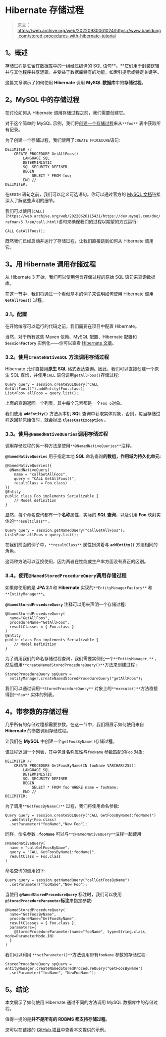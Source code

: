 # Hibernate 存储过程

> 原文：<https://web.archive.org/web/20220930061024/https://www.baeldung.com/stored-procedures-with-hibernate-tutorial>

## **1。概述**

存储过程是驻留在数据库中的一组经过编译的 SQL 语句**。**它们用于封装逻辑并与其他程序共享逻辑，并受益于数据库特有的功能，如索引提示或特定关键字。

这篇文章演示了如何使用 **Hibernate** 调用 **MySQL 数据库**中的**存储过程**。

## **2。MySQL 中的存储过程**

在讨论如何从 Hibernate 调用存储过程之前，我们需要创建它。

对于这个简单的 MySQL 示例，我们将[创建一个存储过程](https://web.archive.org/web/20220626115431/https://dev.mysql.com/doc/refman/5.7/en/create-procedure.html)来从`**foo**` 表中获取所有记录。

为了创建一个存储过程，我们使用了`CREATE PROCEDURE`语句:

```
DELIMITER //
    CREATE PROCEDURE GetAllFoos()
        LANGUAGE SQL
        DETERMINISTIC
        SQL SECURITY DEFINER
        BEGIN
            SELECT * FROM foo;
        END //
DELIMITER;
```

在`BEGIN` 语句之前，我们可以定义可选语句。你可以通过官方的 [MySQL 文档](https://web.archive.org/web/20220626115431/https://dev.mysql.com/doc/refman/5.7/en/create-procedure.html)链接深入了解这些声明的细节。

我们可以使用`[CALL](https://web.archive.org/web/20220626115431/https://dev.mysql.com/doc/refman/5.7/en/call.html)`语句来确保我们的过程以期望的方式运行:

```
CALL GetAllFoos();
```

既然我们已经启动并运行了存储过程，让我们直接跳到如何从 Hibernate 调用它。

## **3。用 Hibernate** 调用存储过程

从 Hibernate 3 开始，我们可以使用包含存储过程的原始 SQL 语句来查询数据库。

在这一节中，我们将通过一个看似基本的例子来说明如何使用 Hibernate 调用 **`GetAllFoos()`** 过程。

### **3.1。配置**

在开始编写可以运行的代码之前，我们需要在项目中配置 Hibernate。

当然，对于所有这些 Maven 依赖、MySQL 配置、Hibernate 配置和 **`SessionFactory`** 实例化——你可以查看 [Hibernate 文章](/web/20220626115431/https://www.baeldung.com/hibernate-4-spring)。

### **3.2。使用`CreateNativeSQL` 方法**调用存储过程

Hibernate 允许直接用**原生 SQL** 格式表达查询。因此，我们可以直接创建一个原生 SQL 查询，并使用`CALL` 语句调用`getAllFoos()`存储过程:

```
Query query = session.createSQLQuery("CALL GetAllFoos()").addEntity(Foo.class);
List<Foo> allFoos = query.list(); 
```

上面的查询返回一个列表，其中每个元素都是一个`Foo o`对象。

我们使用 **`addEntity()`** 方法从本机 **SQL** 查询中获取实体对象，否则，每当存储过程返回非原始值时，就会抛出 **`ClassCastException`** 。

### **3.3。使用`@NamedNativeQueries`调用存储过程**

调用存储过程的另一种方法是使用`**@NamedNativeQueries**`注释。

**`@NamedNativeQueries`** 用于指定本地 **SQL** 命名查询**的数组，作用域为持久化单元:**

```
@NamedNativeQueries({ 
  @NamedNativeQuery(
    name = "callGetAllFoos", 
    query = "CALL GetAllFoos()", 
    resultClass = Foo.class) 
})
@Entity
public class Foo implements Serializable {
    // Model definition
}
```

显然，每个命名查询都有一个**名称**属性，实际的 **SQL 查询**，以及引用 **Foo** 映射实体的`**resultClass**` 。

```
Query query = session.getNamedQuery("callGetAllFoos");
List<Foo> allFoos = query.list();
```

在我们前面的例子中，`**resultClass**` 属性扮演着与 **`addEntity()`** 方法相同的角色。

这两种方法可以互换使用，因为两者在性能或生产率方面没有真正的区别。

### **3.4。使用`@NamedStoredProcedureQuery`调用存储过程**

如果你使用的是 **JPA 2.1** 和 **Hibernate** 实现的`**EntityManagerFactory**` 和`**EntityManager**`。

**`@NamedStoredProcedureQuery`** 注释可以用来声明一个存储过程:

```
@NamedStoredProcedureQuery(
  name="GetAllFoos",
  procedureName="GetAllFoos",
  resultClasses = { Foo.class }
)
@Entity
public class Foo implements Serializable {
    // Model Definition 
} 
```

为了调用我们的命名存储过程查询，我们需要实例化一个`**EntityManager,**` ，然后调用`**createNamedStoredProcedureQuery()**`方法来创建过程 ***:***

```
StoredProcedureQuery spQuery = 
  entityManager.createNamedStoredProcedureQuery("getAllFoos"); 
```

我们可以通过调用`**StoredProcedureQuery**` 对象上的`**execute()**`方法直接得到`**Foo**` 实体的列表。

## **4。带参数的存储过程**

几乎所有的存储过程都需要参数。在这一节中，我们将展示如何使用来自 **Hibernate** 的参数调用存储过程。

让我们在 **MySQL** 中创建一个`getFoosByName()`存储过程。

该过程返回一个列表，其中包含名称属性与`fooName` 参数匹配的`Foo` 对象:

```
DELIMITER //
    CREATE PROCEDURE GetFoosByName(IN fooName VARCHAR(255))
        LANGUAGE SQL
        DETERMINISTIC
        SQL SECURITY DEFINER
        BEGIN
            SELECT * FROM foo WHERE name = fooName;
        END //
DELIMITER;
```

为了调用`**GetFoosByName()**` 过程，我们将使用命名参数:

```
Query query = session.createSQLQuery("CALL GetFoosByName(:fooName)")
  .addEntity(Foo.class)
  .setParameter("fooName","New Foo");
```

同样，命名参数 **`:fooName`** 可以与`**@NamedNativeQuery**`注释一起使用:

```
@NamedNativeQuery(
  name = "callGetFoosByName", 
  query = "CALL GetFoosByName(:fooName)", 
  resultClass = Foo.class
)
```

命名查询的调用如下:

```
Query query = session.getNamedQuery("callGetFoosByName")
  .setParameter("fooName","New Foo");
```

当使用 **`@NamedStoredProcedureQuery`** 标注时，我们可以使用 **`@StoredProcedureParameter`标注**来指定参数:

```
@NamedStoredProcedureQuery(
  name="GetFoosByName",
  procedureName="GetFoosByName",
  resultClasses = { Foo.class },
  parameters={
    @StoredProcedureParameter(name="fooName", type=String.class, mode=ParameterMode.IN)
  }
) 
```

我们可以利用 `**setParameter()**`方法调用带有`fooName` 参数的存储过程:

```
StoredProcedureQuery spQuery = entityManager.createNamedStoredProcedureQuery("GetFoosByName")
  .setParameter("fooName", "NewFooName");
```

## **5。结论**

本文展示了如何使用 Hibernate 通过不同的方法调用 MySQL 数据库中的存储过程。

值得一提的是**并不是所有的 RDBMS 都支持存储过程**。

您可以在链接的 [GitHub 项目](https://web.archive.org/web/20220626115431/https://github.com/eugenp/tutorials/tree/master/persistence-modules/spring-data-jpa-query-2)中查看本文提供的示例。